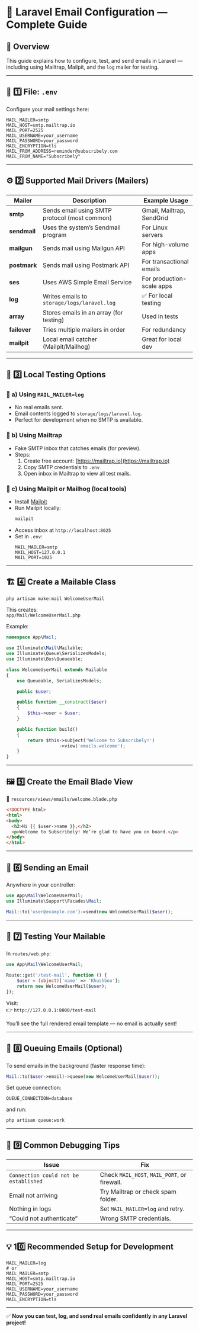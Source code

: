 # 📧 Laravel Email Configuration — Complete Guide

## 🧭 Overview
This guide explains how to configure, test, and send emails in Laravel — including using Mailtrap, Mailpit, and the `log` mailer for testing.

---

## 📁 1️⃣ File: `.env`
Configure your mail settings here:

```env
MAIL_MAILER=smtp
MAIL_HOST=smtp.mailtrap.io
MAIL_PORT=2525
MAIL_USERNAME=your_username
MAIL_PASSWORD=your_password
MAIL_ENCRYPTION=tls
MAIL_FROM_ADDRESS=reminder@subscribely.com
MAIL_FROM_NAME="Subscribely"
```

---

## ⚙️ 2️⃣ Supported Mail Drivers (Mailers)

| Mailer | Description | Example Usage |
|--------|--------------|----------------|
| **smtp** | Sends email using SMTP protocol (most common) | Gmail, Mailtrap, SendGrid |
| **sendmail** | Uses the system’s Sendmail program | For Linux servers |
| **mailgun** | Sends mail using Mailgun API | For high-volume apps |
| **postmark** | Sends mail using Postmark API | For transactional emails |
| **ses** | Uses AWS Simple Email Service | For production-scale apps |
| **log** | Writes emails to `storage/logs/laravel.log` | ✅ For local testing |
| **array** | Stores emails in an array (for testing) | Used in tests |
| **failover** | Tries multiple mailers in order | For redundancy |
| **mailpit** | Local email catcher (Mailpit/Mailhog) | Great for local dev |

---

## 🧪 3️⃣ Local Testing Options

### 🔹 a) Using `MAIL_MAILER=log`
- No real emails sent.
- Email contents logged to `storage/logs/laravel.log`.
- Perfect for development when no SMTP is available.

### 🔹 b) Using Mailtrap
- Fake SMTP inbox that catches emails (for preview).
- Steps:
  1. Create free account: [https://mailtrap.io](https://mailtrap.io)
  2. Copy SMTP credentials to `.env`
  3. Open inbox in Mailtrap to view all test mails.

### 🔹 c) Using Mailpit or Mailhog (local tools)
- Install [Mailpit](https://github.com/axllent/mailpit)
- Run Mailpit locally:  
  ```bash
  mailpit
  ```
- Access inbox at `http://localhost:8025`
- Set in `.env`:
  ```env
  MAIL_MAILER=smtp
  MAIL_HOST=127.0.0.1
  MAIL_PORT=1025
  ```

---

## 🏗️ 4️⃣ Create a Mailable Class

```bash
php artisan make:mail WelcomeUserMail
```

This creates:  
`app/Mail/WelcomeUserMail.php`

Example:

```php
namespace App\Mail;

use Illuminate\Mail\Mailable;
use Illuminate\Queue\SerializesModels;
use Illuminate\Bus\Queueable;

class WelcomeUserMail extends Mailable
{
    use Queueable, SerializesModels;

    public $user;

    public function __construct($user)
    {
        $this->user = $user;
    }

    public function build()
    {
        return $this->subject('Welcome to Subscribely!')
                    ->view('emails.welcome');
    }
}
```

---

## 🖼️ 5️⃣ Create the Email Blade View

📂 `resources/views/emails/welcome.blade.php`
```html
<!DOCTYPE html>
<html>
<body>
  <h2>Hi {{ $user->name }},</h2>
  <p>Welcome to Subscribely! We’re glad to have you on board.</p>
</body>
</html>
```

---

## 🚀 6️⃣ Sending an Email

Anywhere in your controller:
```php
use App\Mail\WelcomeUserMail;
use Illuminate\Support\Facades\Mail;

Mail::to('user@example.com')->send(new WelcomeUserMail($user));
```

---

## 🧰 7️⃣ Testing Your Mailable

In `routes/web.php`:
```php
use App\Mail\WelcomeUserMail;

Route::get('/test-mail', function () {
    $user = (object)['name' => 'Khushboo'];
    return new WelcomeUserMail($user);
});
```

Visit:  
👉 `http://127.0.0.1:8000/test-mail`

You’ll see the full rendered email template — no email is actually sent!

---

## 🧾 8️⃣ Queuing Emails (Optional)

To send emails in the background (faster response time):

```php
Mail::to($user->email)->queue(new WelcomeUserMail($user));
```

Set queue connection:
```env
QUEUE_CONNECTION=database
```
and run:
```bash
php artisan queue:work
```

---

## 🧹 9️⃣ Common Debugging Tips

| Issue | Fix |
|--------|------|
| `Connection could not be established` | Check `MAIL_HOST`, `MAIL_PORT`, or firewall. |
| Email not arriving | Try Mailtrap or check spam folder. |
| Nothing in logs | Set `MAIL_MAILER=log` and retry. |
| “Could not authenticate” | Wrong SMTP credentials. |

---

## 💡 10️⃣ Recommended Setup for Development

```env
MAIL_MAILER=log
# or
MAIL_MAILER=smtp
MAIL_HOST=smtp.mailtrap.io
MAIL_PORT=2525
MAIL_USERNAME=your_username
MAIL_PASSWORD=your_password
MAIL_ENCRYPTION=tls
```

---

✅ **Now you can test, log, and send real emails confidently in any Laravel project!**
